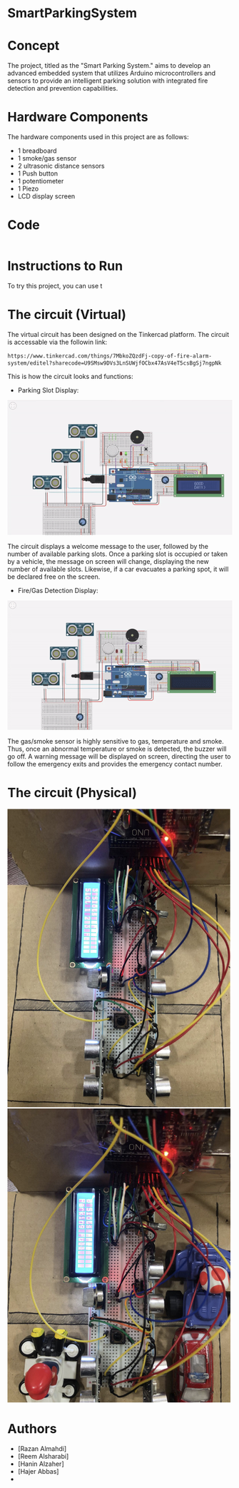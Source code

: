# SmartParkingSystem

# Concept
The project, titled as the "Smart Parking System." aims to develop an advanced embedded system that utilizes Arduino microcontrollers
and sensors to provide an intelligent parking solution with integrated fire detection and prevention capabilities.

 # Hardware Components
 
 The hardware components used in this project are as follows:
 
 - 1 breadboard
 - 1 smoke/gas sensor
 - 2 ultrasonic distance sensors
 - 1 Push button
 - 1 potentiometer
 - 1 Piezo
 - LCD display screen

 

 # Code
```

```
 # Instructions to Run

 To try this project, you can use t

 # The circuit (Virtual)

 The virtual circuit has been designed on the Tinkercad platform. The circuit is accessable via the followin link:
 
 ```
https://www.tinkercad.com/things/7MbkoZQzdFj-copy-of-fire-alarm-system/editel?sharecode=U9SMsw9DVs3LnSUWjfOCbx47AsV4eT5csBgSj7ngpNk
```

 This is how the circuit looks and functions:
 
 - Parking Slot Display:

<img src="https://github.com/RazanAlmahdi/SmartParkingSystem/blob/main/slots.gif"/> 

The circuit displays a welcome message to the user, followed by the number of available parking slots. 
Once a parking slot is occupied or taken by a vehicle, the message on screen will change, displaying the new number of available slots.
Likewise, if a car evacuates a parking spot, it will be declared free on the screen.

- Fire/Gas Detection Display:

<img src="https://github.com/RazanAlmahdi/SmartParkingSystem/blob/main/fire.gif"/>

The gas/smoke sensor is highly sensitive to gas, temperature and smoke. Thus, once an abnormal temperature or smoke is detected, the buzzer will go off. A warning message will be displayed on screen, directing the user to follow the emergency exits and provides the emergency contact number.

 # The circuit (Physical)

<img src="https://github.com/RazanAlmahdi/SmartParkingSystem/blob/main/circuit1.png" width=500 />
<img src="https://github.com/RazanAlmahdi/SmartParkingSystem/blob/main/circuit2.png" width=500 />

 # Authors

- [Razan Almahdi]
- [Reem Alsharabi]
- [Hanin Alzaher]
- [Hajer Abbas]
- 
